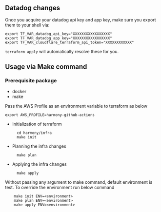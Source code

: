 ## Datadog changes

Once you acquire your datadog api key and app key, make sure you export them to your shell via:

```
export TF_VAR_datadog_api_key="XXXXXXXXXXXXXXXXX"
export TF_VAR_datadog_app_key="XXXXXXXXXXXXXXXXX"
export TF_VAR_cloudflare_terraform_api_token="XXXXXXXXXXXX"
```

`terraform apply` will automatically resolve these for you.

## Usage via Make command
### Prerequisite package
- docker
- make

Pass the AWS Profile as an environment variable to terraform as below

    export AWS_PROFILE=harmony-github-actions

- Initialization of terraform

        cd harmony/infra
        make init

- Planning the infra changes

        make plan

- Applying the infra changes

        make apply

Without passing any argument to make command, default environment is test. To override the environment run below command

        make init ENV=<environment>
        make plan ENV=<environment>
        make apply ENV=<environment>

